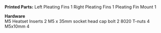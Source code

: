 **Printed Parts:**
Left Pleating Fins	1
Right Pleating Fins	1
Pleating Fin Mount	1
	
**Hardware**	
M5 Heatset Inserts	2
M5 x 35mm socket head cap bolt	2
8020 T-nuts	4
M5x10mm	4
